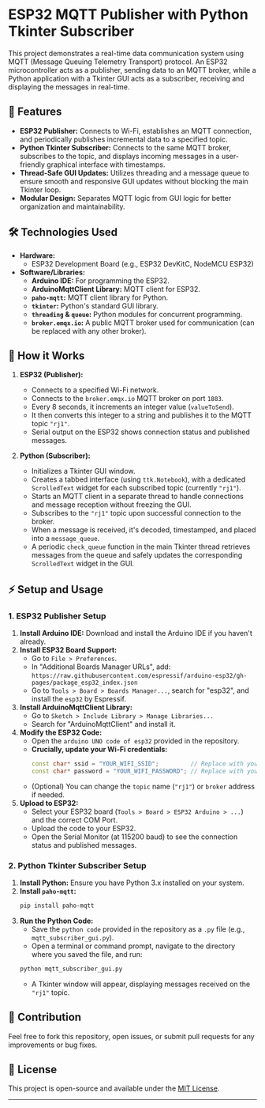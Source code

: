 # ESP32 MQTT Publisher with Python Tkinter Subscriber

This project demonstrates a real-time data communication system using MQTT (Message Queuing Telemetry Transport) protocol. An ESP32 microcontroller acts as a publisher, sending data to an MQTT broker, while a Python application with a Tkinter GUI acts as a subscriber, receiving and displaying the messages in real-time.

## 🌟 Features

* **ESP32 Publisher:** Connects to Wi-Fi, establishes an MQTT connection, and periodically publishes incremental data to a specified topic.
* **Python Tkinter Subscriber:** Connects to the same MQTT broker, subscribes to the topic, and displays incoming messages in a user-friendly graphical interface with timestamps.
* **Thread-Safe GUI Updates:** Utilizes threading and a message queue to ensure smooth and responsive GUI updates without blocking the main Tkinter loop.
* **Modular Design:** Separates MQTT logic from GUI logic for better organization and maintainability.

## 🛠️ Technologies Used

* **Hardware:**
    * ESP32 Development Board (e.g., ESP32 DevKitC, NodeMCU ESP32)
* **Software/Libraries:**
    * **Arduino IDE:** For programming the ESP32.
    * **ArduinoMqttClient Library:** MQTT client for ESP32.
    * **`paho-mqtt`:** MQTT client library for Python.
    * **`tkinter`:** Python's standard GUI library.
    * **`threading` & `queue`:** Python modules for concurrent programming.
    * **`broker.emqx.io`:** A public MQTT broker used for communication (can be replaced with any other broker).

## 🚀 How it Works

1.  **ESP32 (Publisher):**
    * Connects to a specified Wi-Fi network.
    * Connects to the `broker.emqx.io` MQTT broker on port `1883`.
    * Every 8 seconds, it increments an integer value (`valueToSend`).
    * It then converts this integer to a string and publishes it to the MQTT topic `"rj1"`.
    * Serial output on the ESP32 shows connection status and published messages.

2.  **Python (Subscriber):**
    * Initializes a Tkinter GUI window.
    * Creates a tabbed interface (using `ttk.Notebook`), with a dedicated `ScrolledText` widget for each subscribed topic (currently `"rj1"`).
    * Starts an MQTT client in a separate thread to handle connections and message reception without freezing the GUI.
    * Subscribes to the `"rj1"` topic upon successful connection to the broker.
    * When a message is received, it's decoded, timestamped, and placed into a `message_queue`.
    * A periodic `check_queue` function in the main Tkinter thread retrieves messages from the queue and safely updates the corresponding `ScrolledText` widget in the GUI.

## ⚡ Setup and Usage

### 1. ESP32 Publisher Setup

1.  **Install Arduino IDE:** Download and install the Arduino IDE if you haven't already.
2.  **Install ESP32 Board Support:**
    * Go to `File > Preferences`.
    * In "Additional Boards Manager URLs", add: `https://raw.githubusercontent.com/espressif/arduino-esp32/gh-pages/package_esp32_index.json`
    * Go to `Tools > Board > Boards Manager...`, search for "esp32", and install the `esp32` by Espressif.
3.  **Install ArduinoMqttClient Library:**
    * Go to `Sketch > Include Library > Manage Libraries...`
    * Search for "ArduinoMqttClient" and install it.
4.  **Modify the ESP32 Code:**
    * Open the `arduino UNO code of esp32` provided in the repository.
    * **Crucially, update your Wi-Fi credentials:**
        ```cpp
        const char* ssid = "YOUR_WIFI_SSID";         // Replace with your WiFi SSID
        const char* password = "YOUR_WIFI_PASSWORD"; // Replace with your WiFi Password
        ```
    * (Optional) You can change the `topic` name (`"rj1"`) or `broker` address if needed.
5.  **Upload to ESP32:**
    * Select your ESP32 board (`Tools > Board > ESP32 Arduino > ...`) and the correct COM Port.
    * Upload the code to your ESP32.
    * Open the Serial Monitor (at 115200 baud) to see the connection status and published messages.

### 2. Python Tkinter Subscriber Setup

1.  **Install Python:** Ensure you have Python 3.x installed on your system.
2.  **Install `paho-mqtt`:**
    ```bash
    pip install paho-mqtt
    ```
3.  **Run the Python Code:**
    * Save the `python code` provided in the repository as a `.py` file (e.g., `mqtt_subscriber_gui.py`).
    * Open a terminal or command prompt, navigate to the directory where you saved the file, and run:
    ```bash
    python mqtt_subscriber_gui.py
    ```
    * A Tkinter window will appear, displaying messages received on the `"rj1"` topic.

## 🤝 Contribution

Feel free to fork this repository, open issues, or submit pull requests for any improvements or bug fixes.

## 📄 License

This project is open-source and available under the [MIT License](LICENSE).

---

